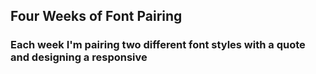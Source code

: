 ## Four Weeks of Font Pairing

### Each week I'm pairing two different font styles with a quote and designing a responsive 
